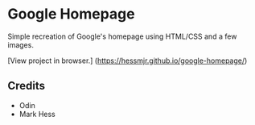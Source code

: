 
# Google Homepage

Simple recreation of Google's homepage using HTML/CSS and a few images.

[View project in browser.] (https://hessmjr.github.io/google-homepage/)

## Credits

- Odin
- Mark Hess
